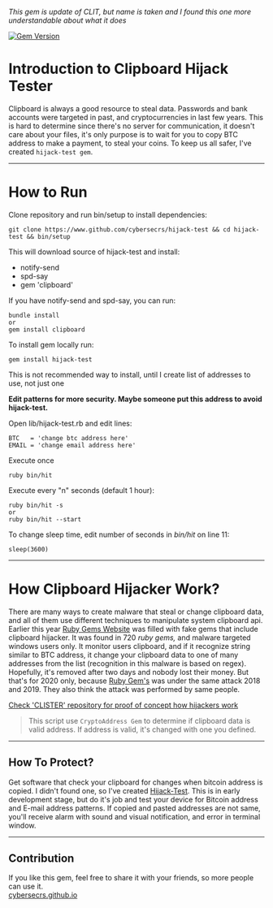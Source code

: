 *This gem is update of CLIT, but name is taken and I found this one more understandable about what it does*

[![Gem Version](https://badge.fury.io/rb/hijack-test.svg)](https://badge.fury.io/rb/hijack-test)

# Introduction to Clipboard Hijack Tester

Clipboard is always a good resource to steal data. Passwords and bank accounts were targeted in past,
and cryptocurrencies in last few years. This is hard to determine since there's no server
for communication, it doesn't care about your files, it's only purpose is to wait for you to copy
BTC address to make a payment, to steal your coins. To keep us all safer, I've created `hijack-test gem`.

---
# How to Run

Clone repository and run bin/setup to install dependencies:

```
git clone https://www.github.com/cybersecrs/hijack-test && cd hijack-test && bin/setup
```  

This will download source of hijack-test and install:

 * notify-send
 * spd-say
 * gem 'clipboard'  

If you have notify-send and spd-say, you can run:

```
bundle install
or
gem install clipboard
```  

To install gem locally run:

```
gem install hijack-test
```  

This is not recommended way to install, until I create list of addresses to use, not just one

**Edit patterns for more security. Maybe someone put this address to avoid hijack-test.**

Open lib/hijack-test.rb and edit lines:

```
BTC   = 'change btc address here'
EMAIL = 'change email address here'
```  

Execute once

```
ruby bin/hit
```  

Execute every "n" seconds (default 1 hour):

```
ruby bin/hit -s
or
ruby bin/hit --start
```  

To change sleep time, edit number of seconds in *bin/hit* on line 11:

```
sleep(3600)
```  


---
# How Clipboard Hijacker Work?

There are many ways to create malware that steal or change clipboard data, and all of them use
different techniques to manipulate system clipboard api. Earlier this year [Ruby Gems Website](https://rubygems.org)
was filled with fake gems that include clipboard hijacker. It was found in 720 *ruby gems,* and malware targeted
windows users only. It monitor users clipboard, and if it recognize string similar to BTC address,
it change your clipboard data to one of many addresses from the list (recognition in this malware is based
on regex). Hopefully, it's removed after two days and nobody lost their money. But that's for 2020 only,
because [Ruby Gem's](https://rubygems.org) was under the same attack 2018 and 2019. They also think the
attack was performed by same people.
  
[Check 'CLISTER' repository for proof of concept how hijackers work](https://www.github.com/cybersecrs/clister)
>This script use `CryptoAddress Gem` to determine if clipboard data is valid address. If address is valid,
>it's changed with one you defined.  

---
## How To Protect?
        
Get software that check your clipboard for changes when bitcoin address is copied.
I didn't found one, so I've created [Hijack-Test](https://www.github.com/cybersecrs/hijack-test).
This is in early development stage, but do it's job and test your device for Bitcoin address and E-mail address patterns.
If copied and pasted addresses are not same, you'll receive alarm with sound and visual notification, and error in terminal window.

---
## Contribution

If you like this gem, feel free to share it with your friends, so more people can use it.  
[cybersecrs.github.io](https://cybersecrs.github.io)
